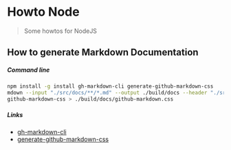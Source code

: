 # Howto Node

> Some howtos for NodeJS

## How to generate Markdown Documentation

##### Command line

```bash
npm install -g install gh-markdown-cli generate-github-markdown-css
mdown --input "./src/docs/**/*.md" --output ./build/docs --header "./src/docs/assets/header.html" --footer "./src/docs/assets/footer.html"
github-markdown-css > ./build/docs/github-markdown.css
```

##### Links

- [gh-markdown-cli](https://github.com/millermedeiros/gh-markdown-cli)
- [generate-github-markdown-css](https://github.com/sindresorhus/generate-github-markdown-css)
